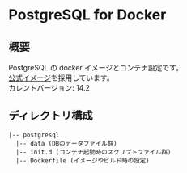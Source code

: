 # PostgreSQL for Docker

## 概要

PostgreSQL の docker イメージとコンテナ設定です。  
[公式イメージ](https://hub.docker.com/_/postgres/)を採用しています。  
カレントバージョン: 14.2

## ディレクトリ構成

```
|-- postgresql
  |-- data (DBのデータファイル群)
  |-- init.d (コンテナ起動時のスクリプトファイル群)
  |-- Dockerfile (イメージやビルド時の設定)
```
